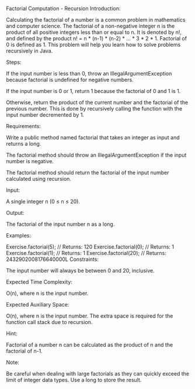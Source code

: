 Factorial Computation - Recursion
Introduction:

Calculating the factorial of a number is a common problem in mathematics and computer science. The factorial of a non-negative integer n is the product of all positive integers less than or equal to n. It is denoted by n!, and defined by the product n! = n * (n-1) * (n-2) * ... * 3 * 2 * 1. Factorial of 0 is defined as 1. This problem will help you learn how to solve problems recursively in Java.

Steps:

If the input number is less than 0, throw an IllegalArgumentException because factorial is undefined for negative numbers.

If the input number is 0 or 1, return 1 because the factorial of 0 and 1 is 1.

Otherwise, return the product of the current number and the factorial of the previous number. This is done by recursively calling the function with the input number decremented by 1.

Requirements:

Write a public method named factorial that takes an integer as input and returns a long.

The factorial method should throw an IllegalArgumentException if the input number is negative.

The factorial method should return the factorial of the input number calculated using recursion.

Input:

A single integer n (0 ≤ n ≤ 20).

Output:

The factorial of the input number n as a long.

Examples:

Exercise.factorial(5);  // Returns: 120
Exercise.factorial(0);  // Returns: 1
Exercise.factorial(1);  // Returns: 1
Exercise.factorial(20); // Returns: 2432902008176640000L
Constraints:

The input number will always be between 0 and 20, inclusive.

Expected Time Complexity:

O(n), where n is the input number.

Expected Auxiliary Space:

O(n), where n is the input number. The extra space is required for the function call stack due to recursion.

Hint:

Factorial of a number n can be calculated as the product of n and the factorial of n-1.

Note:

Be careful when dealing with large factorials as they can quickly exceed the limit of integer data types. Use a long to store the result.